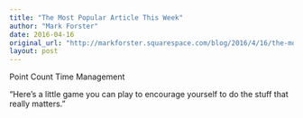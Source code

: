 ```yaml
---
title: "The Most Popular Article This Week"
author: "Mark Forster"
date: 2016-04-16
original_url: "http://markforster.squarespace.com/blog/2016/4/16/the-most-popular-article-this-week.html"
layout: post
---
```


Point Count Time Management

“Here’s a little game you can play to encourage yourself to do the stuff that really matters.”
